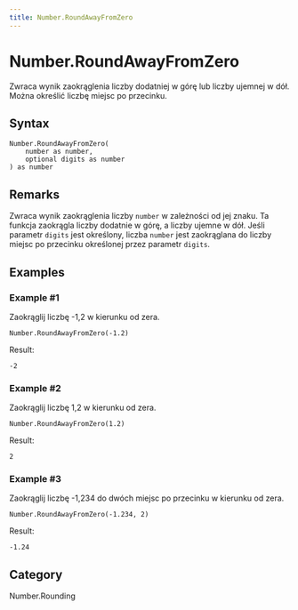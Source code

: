```yaml
---
title: Number.RoundAwayFromZero
---
```


# Number.RoundAwayFromZero


Zwraca wynik zaokrąglenia liczby dodatniej w górę lub liczby ujemnej w dół. Można określić liczbę miejsc po przecinku.


## Syntax

```powerquery
Number.RoundAwayFromZero(
    number as number,
    optional digits as number
) as number
```


## Remarks

Zwraca wynik zaokrąglenia liczby <code>number</code> w zależności od jej znaku. Ta funkcja zaokrągla liczby dodatnie w górę, a liczby ujemne w dół.    Jeśli parametr <code>digits</code> jest określony, liczba <code>number</code> jest zaokrąglana do liczby miejsc po przecinku określonej przez parametr <code>digits</code>.  


## Examples

### Example #1 
Zaokrąglij liczbę -1,2 w kierunku od zera.
```powerquery
Number.RoundAwayFromZero(-1.2)
```

Result: 
```powerquery
-2
```


### Example #2 
Zaokrąglij liczbę 1,2 w kierunku od zera.
```powerquery
Number.RoundAwayFromZero(1.2)
```

Result: 
```powerquery
2
```


### Example #3 
Zaokrąglij liczbę -1,234 do dwóch miejsc po przecinku w kierunku od zera.
```powerquery
Number.RoundAwayFromZero(-1.234, 2)
```

Result: 
```powerquery
-1.24
```




## Category
Number.Rounding
